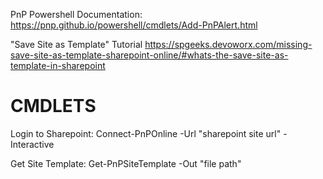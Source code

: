 PnP Powershell Documentation: https://pnp.github.io/powershell/cmdlets/Add-PnPAlert.html

"Save Site as Template" Tutorial https://spgeeks.devoworx.com/missing-save-site-as-template-sharepoint-online/#whats-the-save-site-as-template-in-sharepoint


<h1>CMDLETS</h1>
Login to Sharepoint: Connect-PnPOnline -Url "sharepoint site url" -Interactive

Get Site Template: Get-PnPSiteTemplate -Out "file path"


